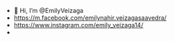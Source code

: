 - 👋 Hi, I’m @EmilyVeizaga
- https://m.facebook.com/emilynahir.veizagasaavedra/
- https://www.instagram.com/emily_veizaga14/
- 
<!---
EmilyVeizaga/EmilyVeizaga is a ✨ special ✨ repository because its `README.md` (this file) appears on your GitHub profile.
You can click the Preview link to take a look at your changes.
--->
